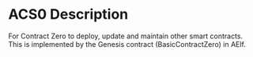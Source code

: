 # ACS0 Description

For Contract Zero to deploy, update and maintain other smart contracts. This is implemented by the Genesis contract (BasicContractZero) in AElf.



